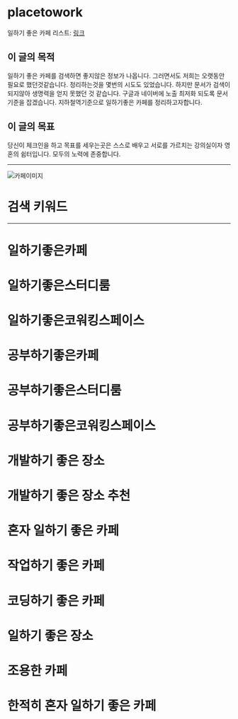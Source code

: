 # placetowork
일하기 좋은 카페 
리스트: [링크](http://bit.ly/2mDsowf)

## 이 글의 목적 
일하기 좋은 카페를 검색하면 좋지않은 정보가 나옵니다. 그러면서도 저희는 오랫동안 필요로 했던것같습니다. 정리하는것을 몇번의 시도도 있었습니다. 하지만 문서가 검색이 되지않아 생명력을 얻지 못했던 것 같습니다. 구글과 네이버에 노출 최저화 되도록 문서 기준을 잡겠습니다. 지하철역기준으로 일하기좋은 카페를 정리하고자합니다. 
 
## 이 글의 목표 
당신이 체크인을 하고 목표를 세우는곳은 스스로 배우고 서로를 가르치는 강의실이자 영혼의 쉼터입니다. 모두의 노력에 존중합니다.

---

![카페이미지](https://s-media-cache-ak0.pinimg.com/originals/ff/b8/f3/ffb8f32c989282cfacb13104d2ac8357.jpg)

# 검색 키워드 

---

# 일하기좋은카페
# 일하기좋은스터디룸 
# 일하기좋은코워킹스페이스
# 공부하기좋은카페
# 공부하기좋은스터디룸
# 공부하기좋은코워킹스페이스
# 개발하기 좋은 장소
# 개발하기 좋은 장소 추천
# 혼자 일하기 좋은 카페
# 작업하기 좋은 카페
# 코딩하기 좋은 카페
# 일하기 좋은 장소
# 조용한 카페
# 한적히 혼자 일하기 좋은 카페
